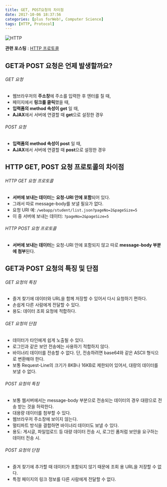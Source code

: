 ```yaml
---
title: GET, POST요청의 차이점
date: 2017-10-06 18:37:56
categories: [plus forWeb!, Computer Science]
tags: [HTTP, Protocol]
---
```


![HTTP](/image/http.png)

**관련 포스팅** : [HTTP 프로토콜](https://sharryhong.github.io/2017/09/27/back-protocol/)

## GET과 POST 요청은 **언제 발생**할까요?

###### GET 요청
- 웹브라우저의 **주소창**에 주소를 입력한 후 엔터를 칠 때,
- 페이지에서 **링크를 클릭**했을 때,
- **입력폼의 method 속성이 get** 일 때,
- **AJAX**에서 서버에 연결할 때 **get**으로 설정한 경우

###### POST 요청
- **입력폼의 method 속성이 post** 일 때,
- **AJAX**에서 서버에 연결할 때 **post**으로 설정한 경우

## HTTP GET, POST 요청 프로토콜의 차이점

###### HTTP GET 요청 프로토콜
- **서버에 보내는 데이터**는 **요청-URI 안에 포함**되어 있다.
- 그래서 따로 message-body를 보낼 필요가 없다.
- 요청 URI 예: `/webapp/student/list.json?pageNo=2&pageSize=5`
 - 이 중 서버에 보내는 데이터: `?pageNo=2&pageSize=5`

###### HTTP POST 요청 프로토콜
- **서버에 보내는 데이터**는 요청-URI 안에 포함되지 않고 따로 **message-body 부분에 첨부**된다.

## GET과 POST 요청의 특징 및 단점

###### GET 요청의 특징
- 즐겨 찾기에 데이터와 URL을 함께 저장할 수 있어서 다시 요청하기 편하다.
- 손쉽게 다른 사람에게 전달할 수 있다.
- 용도: 데이터 조회 요청에 적합하다.

###### GET 요청의 단점
- 데이터가 타인에게 쉽게 노출될 수 있다.
- 로그인과 같은 보안 전송에는 사용하기 적합하지 않다.
- 바이너리 데이터를 전송할 수 없다. 단, 전송하려면 base64와 같은 ASCII 형식으로 변환해야 한다.
- 보통 Request-Line의 크기가 8KB나 16KB로 제한되어 있어서, 대량의 데이터를 보낼 수 없다.

###### POST 요청의 특징
- 보통 웹서버에서는 message-body 부분으로 전송되는 데이터의 경우 대량으로 전송 받는 것을 허락한다.
- 대용량 데이터를 첨부할 수 있다.
- 웹브라우저 주소창에 보이지 않는다.
- 멀티파트 방식을 결합하면 바이너리 데이터도 보낼 수 있다.
- 용도: 게시글, 파일업로드 등 대량 데이터 전송 시, 로그인 폼처럼 보안을 요구하는 데이터 전송 시.

###### POST 요청의 단점
- 즐겨 찾기에 추가할 때 데이터가 포함되지 않기 때문에 조회 용 URL을 저장할 수 없다.
- 특정 페이지의 링크 정보를 다른 사람에게 전달할 수 없다.
